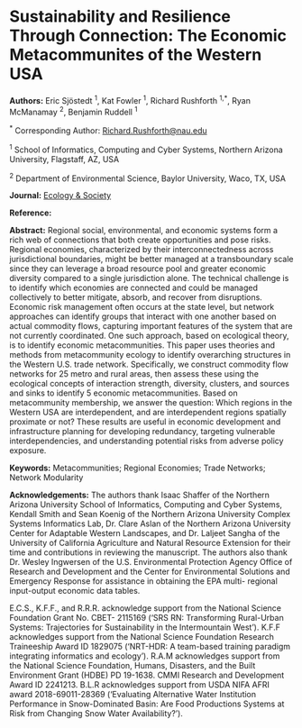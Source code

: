 # Sustainability and Resilience Through Connection: The Economic Metacommunites of the Western USA


**Authors:** Eric Sjöstedt <sup>1</sup>, Kat Fowler <sup>1</sup>, Richard Rushforth <sup>1,*</sup>, Ryan McManamay <sup>2</sup>, Benjamin Ruddell <sup>1</sup>

<sup>*</sup> Corresponding Author: Richard.Rushforth@nau.edu

<sup>1</sup> School of Informatics, Computing and Cyber Systems, Northern Arizona University, Flagstaff,
AZ, USA

<sup>2</sup> Department of Environmental Science, Baylor University, Waco, TX, USA


**Journal:** [Ecology & Society](https://ecologyandsociety.org/)


**Reference:**


**Abstract:** Regional social, environmental, and economic systems form a rich web of connections that both
create opportunities and pose risks. Regional economies, characterized by their
interconnectedness across jurisdictional boundaries, might be better managed at a transboundary
scale since they can leverage a broad resource pool and greater economic diversity compared to a
single jurisdiction alone. The technical challenge is to identify which economies are connected
and could be managed collectively to better mitigate, absorb, and recover from disruptions.
Economic risk management often occurs at the state level, but network approaches can identify
groups that interact with one another based on actual commodity flows, capturing important
features of the system that are not currently coordinated. One such approach, based on ecological
theory, is to identify economic metacommunities. This paper uses theories and methods from
metacommunity ecology to identify overarching structures in the Western U.S. trade network.
Specifically, we construct commodity flow networks for 25 metro and rural areas, then assess
these using the ecological concepts of interaction strength, diversity, clusters, and sources and
sinks to identify 5 economic metacommunities. Based on metacommunity membership, we
answer the question: Which regions in the Western USA are interdependent, and are
interdependent regions spatially proximate or not? These results are useful in economic
development and infrastructure planning for developing redundancy, targeting vulnerable
interdependencies, and understanding potential risks from adverse policy exposure.

**Keywords:** Metacommunities; Regional Economies; Trade Networks; Network Modularity

**Acknowledgements:** The authors thank Isaac Shaffer of the Northern Arizona University School of Informatics,
Computing and Cyber Systems, Kendall Smith and Sean Koenig of the Northern Arizona
University Complex Systems Informatics Lab, Dr. Clare Aslan of the Northern Arizona
University Center for Adaptable Western Landscapes, and Dr. Laljeet Sangha of the University
of California Agriculture and Natural Resource Extension for their time and contributions in
reviewing the manuscript. The authors also thank Dr. Wesley Ingwersen of the U.S.
Environmental Protection Agency Office of Research and Development and the Center for
Environmental Solutions and Emergency Response for assistance in obtaining the EPA multi-
regional input-output economic data tables.

E.C.S., K.F.F., and R.R.R. acknowledge support from the National Science Foundation Grant
No. CBET- 2115169 (‘SRS RN: Transforming Rural-Urban Systems: Trajectories for
Sustainability in the Intermountain West’). K.F.F acknowledges support from the National
Science Foundation Research Traineeship Award ID 1829075 (‘NRT-HDR: A team-based
training paradigm integrating informatics and ecology’). R.A.M acknowledges support from the
National Science Foundation, Humans, Disasters, and the Built Environment Grant (HDBE) PD
19-1638. CMMI Research and Development Award ID 2241213. B.L.R acknowledges support
from USDA NIFA AFRI award 2018-69011-28369 (‘Evaluating Alternative Water Institution
Performance in Snow-Dominated Basin: Are Food Productions Systems at Risk from Changing
Snow Water Availability?’).



